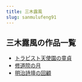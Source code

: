 ```yaml
---
title: 三木露風
slug: sanmulufeng91
---
```


## 三木露風の作品一覧

- [トラピスト天使園の童貞](torapisutotians-eee)
- [修道院の月](xiudaoyuannoyue-dd4)
- [明治詩壇の回顧](mingzhishitanno-20a)
